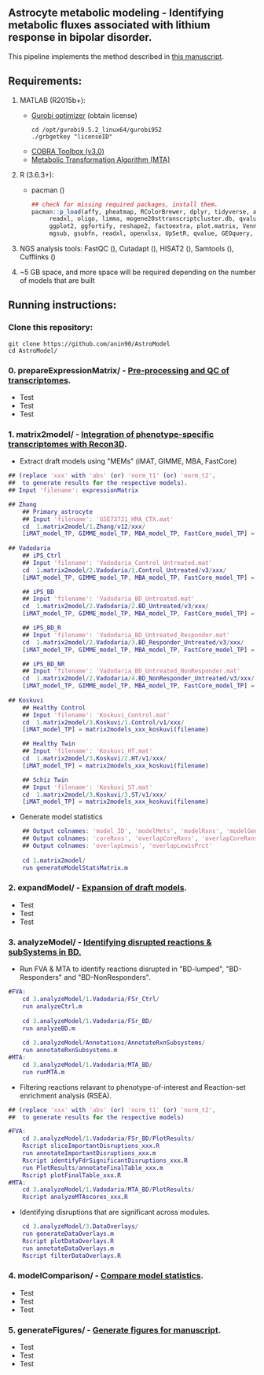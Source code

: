 ## Astrocyte metabolic modeling - Identifying metabolic fluxes associated with lithium response in bipolar disorder.
This pipeline implements the method described in [this manuscript](https://anin90.github.io/).

## Requirements:
1. MATLAB (R2015b+):
   * [Gurobi optimizer](https://www.gurobi.com/downloads/licenses/) (obtain license)
	   ```shell
	   cd /opt/gurobi9.5.2_linux64/gurobi952
	   ./grbgetkey "licenseID"
		```
   * [COBRA Toolbox (v3.0)](https://opencobra.github.io/cobratoolbox/stable/installation.html)
   * [Metabolic Transformation Algorithm (MTA)](https://github.com/ImNotaGit/MTA)
2. R (3.6.3+):
   * pacman ()
	   ```r
	   ## check for missing required packages, install them.
	   pacman::p_load(affy, pheatmap, RColorBrewer, dplyr, tidyverse, annotate, rat2302.db, mouse4302.db, homologene, 
			readxl, oligo, limma, mogene20sttranscriptcluster.db, qvalue, GEOquery, tidyr, tibble, splitstackshape, gplots, 
			ggplot2, ggfortify, reshape2, factoextra, plot.matrix, VennDiagram, ggvenn, plotrix, pheatmap, magrittr, venn, 
			mgsub, gsubfn, readxl, openxlsx, UpSetR, qvalue, GEOquery, TeachingDemos, sm, org.Hs.eg.db, data.table)
		```						
4. NGS analysis tools: FastQC (), Cutadapt (), HISAT2 (), Samtools (), Cufflinks ()

5. ~5 GB space, and more space will be required depending on the number of models that are built

## Running instructions:
### Clone this repository:
```shell
git clone https://github.com/anin90/AstroModel
cd AstroModel/
```
### 0. prepareExpressionMatrix/ - <ins>Pre-processing and QC of transcriptomes</ins>.
   * Test
   * Test
   * Test
   
### 1. matrix2model/ - <ins>Integration of phenotype-specific transcriptomes with Recon3D</ins>.
   * Extract draft models using "MEMs" (iMAT, GIMME, MBA, FastCore)
```matlab
## (replace 'xxx' with 'abs' (or) 'norm_t1' (or) 'norm_t2', 
##  to generate results for the respective models).
## Input 'filename': expressionMatrix

## Zhang
	## Primary_astrocyte
	## Input 'filename': 'GSE73721_HMA_CTX.mat'
	cd  1.matrix2model/1.Zhang/v12/xxx/
	[iMAT_model_TP, GIMME_model_TP, MBA_model_TP, FastCore_model_TP] = matrix2models_xxx(filename)
		
## Vadodaria
	## iPS_Ctrl
	## Input 'filename': 'Vadodaria_Control_Untreated.mat'
	cd  1.matrix2model/2.Vadodaria/1.Control_Untreated/v3/xxx/
	[iMAT_model_TP, GIMME_model_TP, MBA_model_TP, FastCore_model_TP] = matrix2models_xxx_vadodaria(filename)

	## iPS_BD
	## Input 'filename': 'Vadodaria_BD_Untreated.mat'
	cd  1.matrix2model/2.Vadodaria/2.BD_Untreated/v3/xxx/
	[iMAT_model_TP, GIMME_model_TP, MBA_model_TP, FastCore_model_TP] = matrix2models_xxx_vadodaria(filename)

	## iPS_BD_R
	## Input 'filename': 'Vadodaria_BD_Untreated_Responder.mat'
	cd  1.matrix2model/2.Vadodaria/3.BD_Responder_Untreated/v3/xxx/
	[iMAT_model_TP, GIMME_model_TP, MBA_model_TP, FastCore_model_TP] = matrix2models_xxx_vadodaria(filename)

	## iPS_BD_NR
	## Input 'filename': 'Vadodaria_BD_Untreated_NonResponder.mat'
	cd  1.matrix2model/2.Vadodaria/4.BD_NonResponder_Untreated/v3/xxx/
	[iMAT_model_TP, GIMME_model_TP, MBA_model_TP, FastCore_model_TP] = matrix2models_xxx_vadodaria(filename)
	
## Koskuvi
	## Healthy Control
	## Input 'filename': 'Koskuvi_Control.mat'
	cd  1.matrix2model/3.Koskuvi/1.Control/v1/xxx/
	[iMAT_model_TP] = matrix2models_xxx_koskuvi(filename)

	## Healthy Twin
	## Input 'filename': 'Koskuvi_HT.mat'
	cd  1.matrix2model/3.Koskuvi/2.HT/v1/xxx/
	[iMAT_model_TP] = matrix2models_xxx_koskuvi(filename)

	## Schiz Twin
	## Input 'filename': 'Koskuvi_ST.mat'
	cd  1.matrix2model/3.Koskuvi/3.ST/v1/xxx/
	[iMAT_model_TP] = matrix2models_xxx_koskuvi(filename)

```
   * Generate model statistics
```matlab
	## Output colnames: 'model_ID', 'modelMets', 'modelRxns', 'modelGenes', 'fluxInconsistentRxns',
	## Output colnames: 'coreRxns', 'overlapCoreRxns', 'overlapCoreRxnsPrct', 'astroModelLewisRxns',
	## Output colnames: 'overlapLewis', 'overlapLewisPrct'
	
	cd 1.matrix2model/
	run generateModelStatsMatrix.m
```

### 2. expandModel/ - <ins>Expansion of draft models</ins>.
   * Test
   * Test
   * Test

### 3. analyzeModel/ - <ins>Identifying disrupted reactions & subSystems in BD.</ins>

   * Run FVA & MTA to identify reactions disrupted in "BD-lumped", "BD-Responders" and "BD-NonResponders".
```matlab
#FVA:
	cd 3.analyzeModel/1.Vadodaria/FSr_Ctrl/
	run analyzeCtrl.m
	
	cd 3.analyzeModel/1.Vadodaria/FSr_BD/
	run analyzeBD.m
	
	cd 3.analyzeModel/Annotations/AnnotateRxnSubsystems/
	run annotateRxnSubsystems.m
#MTA:
	cd 3.analyzeModel/1.Vadodaria/MTA_BD/
	run runMTA.m
 ```

   * Filtering reactions relavant to phenotype-of-interest and Reaction-set enrichment analysis (RSEA). 
```matlab
## (replace 'xxx' with 'abs' (or) 'norm_t1' (or) 'norm_t2', 
##  to generate results for the respective models)	

#FVA:
	cd 3.analyzeModel/1.Vadodaria/FSr_BD/PlotResults/
	Rscript sliceImportantDisruptions_xxx.R
	run annotateImportantDisruptions_xxx.m
	Rscript identifyFdrSignificantDisruptions_xxx.R
	run PlotResults/annotateFinalTable_xxx.m
	Rscript plotFinalTable_xxx.R
#MTA:
	cd 3.analyzeModel/1.Vadodaria/MTA_BD/PlotResults/
	Rscript analyzeMTAscores_xxx.R
```

   * Identifying disruptions that are significant across modules.
```matlab
	cd 3.analyzeModel/3.DataOverlays/
	run generateDataOverlays.m
	Rscript plotDataOverlays.R
	run annotateDataOverlays.m
	Rscript filterDataOverlays.R 
```

### 4. modelComparison/ - <ins>Compare model statistics</ins>.
   * Test
   * Test
   * Test
   
### 5. generateFigures/ - <ins>Generate figures for manuscript</ins>.
   * Test
   * Test
   * Test
